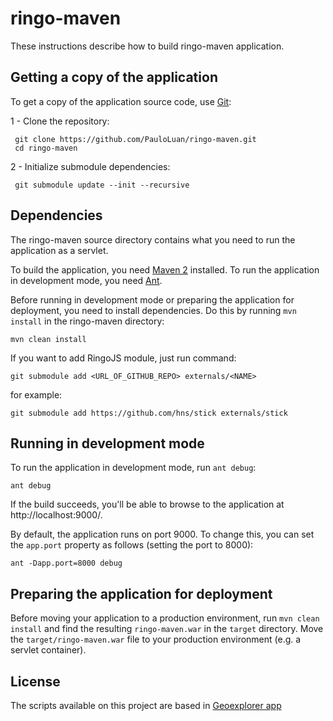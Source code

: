 # ringo-maven

These instructions describe how to build ringo-maven application.

## Getting a copy of the application

To get a copy of the application source code, use [Git](http://git-scm.com/):

1 - Clone the repository:

     git clone https://github.com/PauloLuan/ringo-maven.git
     cd ringo-maven

2 - Initialize submodule dependencies:

     git submodule update --init --recursive

## Dependencies

The ringo-maven source directory contains what you need to run the application as a servlet.

To build the application, you need [Maven 2](http://maven.apache.org/) installed.  To run the application in development mode, you need [Ant](http://ant.apache.org/).

Before running in development mode or preparing the application for deployment, you need to install dependencies.  Do this by running `mvn install` in the ringo-maven directory:

    mvn clean install

If you want to add RingoJS module, just run command:

	git submodule add <URL_OF_GITHUB_REPO> externals/<NAME>

for example:

	git submodule add https://github.com/hns/stick externals/stick

## Running in development mode

To run the application in development mode, run `ant debug`:

    ant debug

If the build succeeds, you'll be able to browse to the application at http://localhost:9000/.

By default, the application runs on port 9000.  To change this, you can set the `app.port` property as follows (setting the port to 8000):

    ant -Dapp.port=8000 debug

## Preparing the application for deployment

Before moving your application to a production environment, run `mvn clean install` and find the resulting `ringo-maven.war` in the `target` directory.  Move the `target/ringo-maven.war` file to your production environment (e.g. a  servlet container).


## License

The scripts available on this project are based in [Geoexplorer app](https://github.com/opengeo/suite/tree/3.0.1-RC1/geoexplorer)
